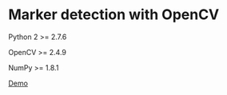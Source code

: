 # Marker detection with OpenCV

Python 2 >= 2.7.6

OpenCV >= 2.4.9

NumPy >= 1.8.1

[Demo](https://www.youtube.com/watch?v=D3peViBlXh0)